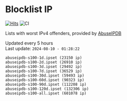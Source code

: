 # Blocklist IP

[![Hits](https://hits.seeyoufarm.com/api/count/incr/badge.svg?url=https%3A%2F%2Fgithub.com%2Fborestad%2Fblocklist-ip%2F&count_bg=%2379C83D&title_bg=%23555555&icon=&icon_color=%23E7E7E7&title=hits&edge_flat=false)](https://hits.seeyoufarm.com)  ![CI](https://img.shields.io/github/workflow/status/borestad/blocklist-ip/CI?style=flat-square)

Lists with worst IPv4 offenders, provided by [AbuseIPDB](https://www.abuseipdb.com/)

<!-- FOOTER-PLACEHOLDER -->
Updated every 5 hours<br>
Last update: `2024-08-10 - 01:28:22`
```
abuseipdb-s100-1d.ipset (23150 ip)
abuseipdb-s100-2d.ipset (26910 ip)
abuseipdb-s100-3d.ipset (29492 ip)
abuseipdb-s100-7d.ipset (36529 ip)
abuseipdb-s100-30d.ipset (59493 ip)
abuseipdb-s100-60d.ipset (90323 ip)
abuseipdb-s100-90d.ipset (112208 ip)
abuseipdb-s100-120d.ipset (132306 ip)
abuseipdb-s100-all.ipset (601078 ip)
```
